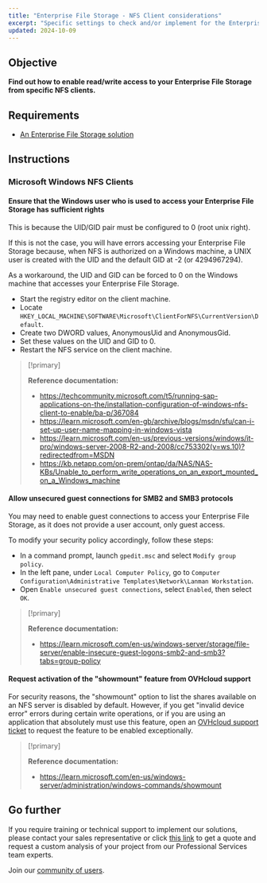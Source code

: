 ```yaml
---
title: "Enterprise File Storage - NFS Client considerations"
excerpt: "Specific settings to check and/or implement for the Enterprise File Storage solution"
updated: 2024-10-09
---
```


## Objective

**Find out how to enable read/write access to your Enterprise File Storage from specific NFS clients.**

## Requirements

- [An Enterprise File Storage solution](/links/storage/enterprise-file-storage)

## Instructions

### Microsoft Windows NFS Clients

#### Ensure that the Windows user who is used to access your Enterprise File Storage has sufficient rights

This is because the UID/GID pair must be configured to 0 (root unix right).

If this is not the case, you will have errors accessing your Enterprise File Storage because, when NFS is authorized on a Windows machine, a UNIX user is created with the UID and the default GID at -2 (or 4294967294).

As a workaround, the UID and GID can be forced to 0 on the Windows machine that accesses your Enterprise File Storage.

- Start the registry editor on the client machine.
- Locate `HKEY_LOCAL_MACHINE\SOFTWARE\Microsoft\ClientForNFS\CurrentVersion\Default`.
- Create two DWORD values, AnonymousUid and AnonymousGid.
- Set these values on the UID and GID to 0.
- Restart the NFS service on the client machine.

> [!primary]
>
> **Reference documentation:**
>
> - <https://techcommunity.microsoft.com/t5/running-sap-applications-on-the/installation-configuration-of-windows-nfs-client-to-enable/ba-p/367084>
> - <https://learn.microsoft.com/en-gb/archive/blogs/msdn/sfu/can-i-set-up-user-name-mapping-in-windows-vista>
> - <https://learn.microsoft.com/en-us/previous-versions/windows/it-pro/windows-server-2008-R2-and-2008/cc753302(v=ws.10)?redirectedfrom=MSDN>
> - <https://kb.netapp.com/on-prem/ontap/da/NAS/NAS-KBs/Unable_to_perform_write_operations_on_an_export_mounted_on_a_Windows_machine>

#### Allow unsecured guest connections for SMB2 and SMB3 protocols

You may need to enable guest connections to access your Enterprise File Storage, as it does not provide a user account, only guest access.

To modify your security policy accordingly, follow these steps:

- In a command prompt, launch `gpedit.msc` and select `Modify group policy`.
- In the left pane, under `Local Computer Policy`, go to `Computer Configuration\Administrative Templates\Network\Lanman Workstation`.
- Open `Enable unsecured guest connections`, select `Enabled`, then select `OK`.

> [!primary]
>
> **Reference documentation:**
>
> - <https://learn.microsoft.com/en-us/windows-server/storage/file-server/enable-insecure-guest-logons-smb2-and-smb3?tabs=group-policy>

#### Request activation of the "showmount" feature from OVHcloud support

For security reasons, the "showmount" option to list the shares available on an NFS server is disabled by default.
However, if you get "invalid device error" errors during certain write operations, or if you are using an application that absolutely must use this feature, open an [OVHcloud support ticket](https://help.ovhcloud.com/csm?id=csm_get_help) to request the feature to be enabled exceptionally.

> [!primary]
>
> **Reference documentation:**
>
> - <https://learn.microsoft.com/en-us/windows-server/administration/windows-commands/showmount>

## Go further

If you require training or technical support to implement our solutions, please contact your sales representative or click [this link](/links/professional-services) to get a quote and request a custom analysis of your project from our Professional Services team experts.

Join our [community of users](/links/community).
